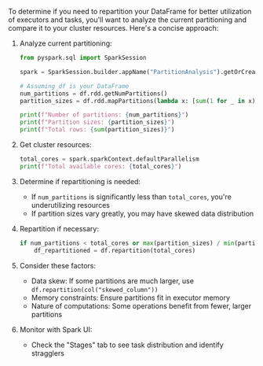 To determine if you need to repartition your DataFrame for better utilization of executors and tasks, you'll want to
analyze the current partitioning and compare it to your cluster resources. Here's a concise approach:

1. Analyze current partitioning:
   ```python
   from pyspark.sql import SparkSession
   
   spark = SparkSession.builder.appName("PartitionAnalysis").getOrCreate()
   
   # Assuming df is your DataFrame
   num_partitions = df.rdd.getNumPartitions()
   partition_sizes = df.rdd.mapPartitions(lambda x: [sum(1 for _ in x)]).collect()
   
   print(f"Number of partitions: {num_partitions}")
   print(f"Partition sizes: {partition_sizes}")
   print(f"Total rows: {sum(partition_sizes)}")
   ```

2. Get cluster resources:
   ```python
   total_cores = spark.sparkContext.defaultParallelism
   print(f"Total available cores: {total_cores}")
   ```

3. Determine if repartitioning is needed:
    - If `num_partitions` is significantly less than `total_cores`, you're underutilizing resources
    - If partition sizes vary greatly, you may have skewed data distribution

4. Repartition if necessary:
   ```python
   if num_partitions < total_cores or max(partition_sizes) / min(partition_sizes) > 2:
       df_repartitioned = df.repartition(total_cores)
   ```

5. Consider these factors:
    - Data skew: If some partitions are much larger, use `df.repartition(col("skewed_column"))`
    - Memory constraints: Ensure partitions fit in executor memory
    - Nature of computations: Some operations benefit from fewer, larger partitions

6. Monitor with Spark UI:
    - Check the "Stages" tab to see task distribution and identify stragglers
